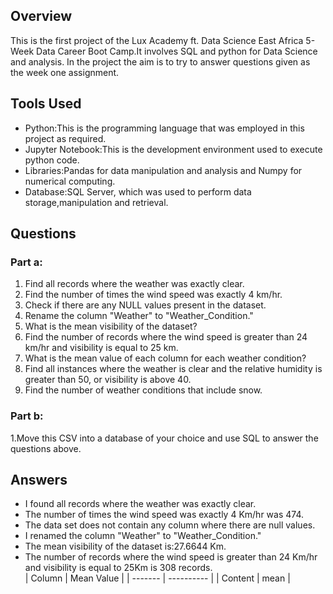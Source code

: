 ## Overview
This is the first project of the Lux Academy ft. Data Science East Africa 5-Week Data Career Boot Camp.It involves SQL and python for Data Science and analysis.
In the project the aim is to try to answer questions given as the week one assignment.
## Tools Used
* Python:This is the programming language that was employed in this project as required.
* Jupyter Notebook:This is the development environment used to execute python code.
* Libraries:Pandas for data manipulation and analysis and Numpy for numerical computing.
* Database:SQL Server, which was used to perform data storage,manipulation and retrieval.
## Questions
### Part a:
1. Find all records where the weather was exactly clear.</br>
2. Find the number of times the wind speed was exactly 4 km/hr.</br>
3. Check if there are any NULL values present in the dataset.</br>
4. Rename the column "Weather" to "Weather_Condition."</br>
5. What is the mean visibility of the dataset?</br>
6. Find the number of records where the wind speed is greater than 24 km/hr and visibility is equal to 25 km.</br>
7. What is the mean value of each column for each weather condition?</br>
8. Find all instances where the weather is clear and the relative humidity is greater than 50, or visibility is above 40.</br>
9. Find the number of weather conditions that include snow.</br>
### Part b: 
1.Move this CSV into a database of your choice and use SQL to answer the questions above.</br>
## Answers
* I found all records where the weather was exactly clear.</br>
* The number of times the wind speed was exactly 4 Km/hr was 474.</br>
* The data set does not contain any column where there are null values.</br>
* I renamed the column "Weather" to "Weather_Condition."</br>
* The mean visibility of the dataset is:27.6644 Km.</br>
* The number of records where the wind speed is greater than 24 Km/hr and visibility is equal to 25Km is 308 records.</br>
| Column  | Mean Value |
| ------- | ---------- |
| Content | mean       |
